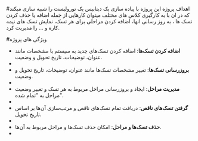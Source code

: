 #اهداف پروژه
این پروژه با پیاده سازی یک دیتابیس یک تورولیست را شبیه سازی میکند که در ان با به کارگیری کلاس های مختلف میتوان کارهایی از جمله اضافه یا حذف کردن تسک ها ، به روز رسانی انها، اضافه کردن مراحلی برای هر تسک، نمایش تسک های نیمه کاره و ... را مدیریت کرد.

#ویژگی های پروژه

- **اضافه کردن تسک‌ها**: اضافه کردن تسک‌های جدید به سیستم با مشخصات مانند عنوان، توضیحات، تاریخ تحویل و وضعیت.
- 
- **بروزرسانی تسک‌ها**: تغییر مشخصات تسک‌ها مانند عنوان، توضیحات، تاریخ تحویل و وضعیت.
- 
- **مدیریت مراحل**: ایجاد و بروزرسانی مراحل مربوط به هر تسک و تغییر وضعیت مراحل به "تمام شده".
- 
- **گرفتن تسک‌های ناقص**: دریافت تمام تسک‌های ناقص و مرتب‌سازی آن‌ها بر اساس تاریخ تحویل.
- 
- **حذف تسک‌ها و مراحل**: امکان حذف تسک‌ها و مراحل مربوط به آن‌ها.
- 
